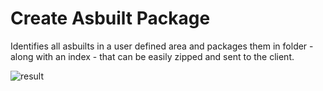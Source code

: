 # Create Asbuilt Package 
Identifies all asbuilts in a user defined area and packages them in folder - along with an index - that
can be easily zipped and sent to the client. 

![result](https://github.com/mebuie/mebuie.github.io/blob/master/img/github/AsbuiltRecordLocator.gif)